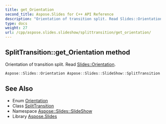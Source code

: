 ```yaml
---
title: get_Orientation
second_title: Aspose.Slides for C++ API Reference
description: "Orientation of transition split. Read Slides::Orientation."
type: docs
weight: 27
url: /cpp/aspose.slides.slideshow/splittransition/get_orientation/
---
```

## SplitTransition::get_Orientation method


Orientation of transition split. Read [Slides::Orientation](../../../aspose.slides/orientation/).

```cpp
Aspose::Slides::Orientation Aspose::Slides::SlideShow::SplitTransition::get_Orientation() override
```

## See Also

* Enum [Orientation](../../../aspose.slides/orientation/)
* Class [SplitTransition](../)
* Namespace [Aspose::Slides::SlideShow](../../)
* Library [Aspose.Slides](../../../)
